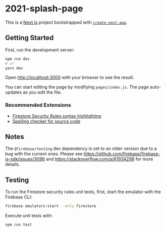 # 2021-splash-page

This is a [Next.js](https://nextjs.org/) project bootstrapped with [`create-next-app`](https://github.com/vercel/next.js/tree/canary/packages/create-next-app).

## Getting Started

First, run the development server:

```bash
npm run dev
# or
yarn dev
```

Open [http://localhost:3000](http://localhost:3000) with your browser to see the result.

You can start editing the page by modifying `pages/index.js`. The page auto-updates as you edit the file.

### Recommended Extensions

- [Firestore Security Rules syntax highlighting](https://marketplace.visualstudio.com/items?itemName=toba.vsfire)
- [Spelling checker for source code](https://marketplace.visualstudio.com/items?itemName=streetsidesoftware.code-spell-checker)

## Notes

The `@firebase/testing` dev dependency is set to an older version due to a bug with the current ones.
Please see https://github.com/firebase/firebase-js-sdk/issues/3096 and https://stackoverflow.com/a/61934298 for more details.

## Testing

To run the Firestore security rules unit tests, first, start the emulator with the Firebase CLI:

```bash
firebase emulators:start --only firestore
```

Execute unit tests with:

```bash
npm run test
```
